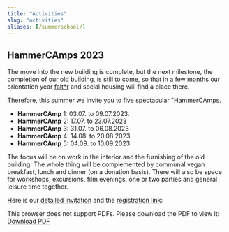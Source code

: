 ```yaml
---
title: "Activities"
slug: "activities"
aliases: [/summerschool/]
---
```


## HammerCAmps 2023

The move into the new building is complete, but the next milestone, the completion of our old building, is still to come, so that in a few months our orientation year [falt*r](https://faltr.de/home) and social housing will find a place there.

Therefore, this summer we invite you to five spectacular "HammerCAmps.
* **HammerCAmp** 1: 03.07. to 09.07.2023.
* **HammerCAmp** 2: 17.07. to 23.07.2023
* **HammerCAmp** 3: 31.07. to 06.08.2023
* **HammerCAmp** 4: 14.08. to 20.08.2023
* **HammerCAmp** 5: 04.09. to 10.09.2023

The focus will be on work in the interior and the furnishing of the old building. The whole thing will be complemented by communal vegan breakfast, lunch and dinner (on a donation basis). There will also be space for workshops, excursions, film evenings, one or two parties and general leisure time together.

Here is our [detailed invitation](Invitation_HammerCAmps.pdf) and the [registration link](https://app.guestoo.de/public/event/bf84e343-94e0-4cec-a5ec-a709190dc13a):

<object data="Invitation_HammerCAmps.pdf" type="application/pdf" width="100%" height="100%"> This browser does not support PDFs. Please download the PDF to view it: <a href="Invitation_HammerCAmps.pdf">Download PDF</a></object>
